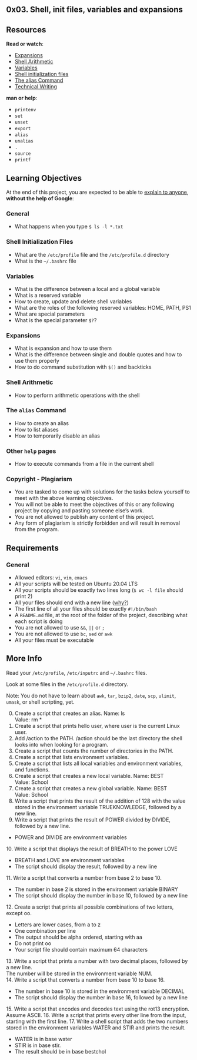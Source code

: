 <html>

<body>
<article class="">
<h1>0x03. Shell, init files, variables and expansions</h1>
  <div class="panel-body">
    <h2>Resources</h2>

<p><strong>Read or watch</strong>:</p>

<ul>
<li><a href="http://linuxcommand.org/lc3_lts0080.php" title="Expansions" target="_blank">Expansions</a> </li>
<li><a href="https://www.gnu.org/software/bash/manual/html_node/Shell-Arithmetic.html" title="Shell Arithmetic" target="_blank">Shell Arithmetic</a> </li>
<li><a href="https://tldp.org/LDP/Bash-Beginners-Guide/html/sect_03_02.html" title="Variables" target="_blank">Variables</a> </li>
<li><a href="https://tldp.org/LDP/Bash-Beginners-Guide/html/sect_03_01.html" title="Shell initialization files" target="_blank">Shell initialization files</a> </li>
<li><a href="http://www.linfo.org/alias.html" title="The alias Command" target="_blank">The alias Command</a> </li>
<li><a href="https://s3.amazonaws.com/alx-intranet.hbtn.io/uploads/misc/2021/6/9112669886fd446a2aa3113c31319d1f468dc160.pdf?X-Amz-Algorithm=AWS4-HMAC-SHA256&X-Amz-Credential=AKIARDDGGGOUSBVO6H7D%2F20220628%2Fus-east-1%2Fs3%2Faws4_request&X-Amz-Date=20220628T091516Z&X-Amz-Expires=86400&X-Amz-SignedHeaders=host&X-Amz-Signature=3545d6b027220690ba395b8e84f43373917dee42564aba028d6ee9b9e006f6df" title="Technical Writing" target="_blank">Technical Writing</a></li>
</ul>

<p><strong>man or help</strong>:</p>

<ul>
<li><code>printenv</code></li>
<li><code>set</code></li>
<li><code>unset</code></li>
<li><code>export</code></li>
<li><code>alias</code></li>
<li><code>unalias</code></li>
<li><code>.</code></li>
<li><code>source</code></li>
<li><code>printf</code></li>
</ul>

<h2>Learning Objectives</h2>

<p>At the end of this project, you are expected to be able to <a href="/rltoken/d8LWxAXk9_gsvpPw3ICdwQ" title="explain to anyone" target="_blank">explain to anyone</a>, <strong>without the help of Google</strong>:</p>

<h3>General</h3>

<ul>
<li>What happens when you type <code>$ ls -l *.txt</code></li>
</ul>

<h3>Shell Initialization Files</h3>

<ul>
<li>What are the <code>/etc/profile</code> file and the <code>/etc/profile.d</code> directory</li>
<li>What is the <code>~/.bashrc</code> file</li>
</ul>

<h3>Variables</h3>

<ul>
<li>What is the difference between a local and a global variable</li>
<li>What is a reserved variable</li>
<li>How to create, update and delete shell variables</li>
<li>What are the roles of the following reserved variables: HOME, PATH, PS1</li>
<li>What are special parameters</li>
<li>What is the special parameter <code>$?</code>?</li>
</ul>

<h3>Expansions</h3>

<ul>
<li>What is expansion and how to use them</li>
<li>What is the difference between single and double quotes and how to use them properly</li>
<li>How to do command substitution with <code>$()</code> and backticks</li>
</ul>

<h3>Shell Arithmetic</h3>

<ul>
<li>How to perform arithmetic operations with the shell</li>
</ul>

<h3>The <code>alias</code> Command</h3>

<ul>
<li>How to create an alias</li>
<li>How to list aliases</li>
<li>How to temporarily disable an alias</li>
</ul>

<h3>Other <code>help</code> pages</h3>

<ul>
<li>How to execute commands from a file in the current shell</li>
</ul>

<h3>Copyright - Plagiarism</h3>

<ul>
<li>You are tasked to come up with solutions for the tasks below yourself to meet with the above learning objectives.</li>
<li>You will not be able to meet the objectives of this or any following project by copying and pasting someone else’s work. </li>
<li>You are not allowed to publish any content of this project.</li>
<li>Any form of plagiarism is strictly forbidden and will result in removal from the program.</li>
</ul>

<h2>Requirements</h2>

<h3>General</h3>

<ul>
<li>Allowed editors: <code>vi</code>, <code>vim</code>, <code>emacs</code></li>
<li>All your scripts will be tested on Ubuntu 20.04 LTS</li>
<li>All your scripts should be exactly two lines long (<code>$ wc -l file</code> should print 2)</li>
<li>All your files should end with a new line (<a href="http://unix.stackexchange.com/questions/18743/whats-the-point-in-adding-a-new-line-to-the-end-of-a-file/18789">why?</a>)</li>
<li>The first line of all your files should be exactly <code>#!/bin/bash</code></li>
<li>A <code>README.md</code> file, at the root of the folder of the project, describing what each script is doing</li>
<li>You are not allowed to use <code>&amp;&amp;</code>, <code>||</code> or <code>;</code></li>
<li>You are not allowed to use <code>bc</code>, <code>sed</code> or <code>awk</code></li>
<li>All your files must be executable</li>
</ul>

<h2>More Info</h2>

<p>Read your <code>/etc/profile</code>, <code>/etc/inputrc</code> and <code>~/.bashrc</code> files.</p>

<p>Look at some files in the <code>/etc/profile.d</code> directory.</p>

<p>Note: You do not have to learn about <code>awk</code>, <code>tar</code>, <code>bzip2</code>, <code>date</code>, <code>scp</code>, <code>ulimit</code>, <code>umask</code>, or shell scripting, yet.</p>

  </div>
</div>

0. Create a script that creates an alias.
     Name: ls <br/>
     Value: rm *<br/>
1. Create a script that prints hello user, where user is the current Linux user.
2. Add /action to the PATH. /action should be the last directory the shell looks into when looking for a program.
3. Create a script that counts the number of directories in the PATH.
4. Create a script that lists environment variables.
5. Create a script that lists all local variables and environment variables, and functions.
6. Create a script that creates a new local variable.
    Name: BEST<br/>
    Value: School<br/>
7. Create a script that creates a new global variable.
    Name: BEST<br/>
    Value: School<br/>
8. Write a script that prints the result of the addition of 128 with the value stored in the environment variable TRUEKNOWLEDGE, followed by a new line.
9. Write a script that prints the result of POWER divided by DIVIDE, followed by a new line.
<ul>
<li>POWER and DIVIDE are environment variables</li>
</ul>
10. Write a script that displays the result of BREATH to the power LOVE
<ul>
<li>BREATH and LOVE are environment variables</li>
<li>The script should display the result, followed by a new line</li>
</ul>
11. Write a script that converts a number from base 2 to base 10.

<ul>
<li>The number in base 2 is stored in the environment variable BINARY</li>
<li>The script should display the number in base 10, followed by a new line</li>
</ul>
12. Create a script that prints all possible combinations of two letters, except oo.

<ul>
<li>Letters are lower cases, from a to z</li>
<li>One combination per line</li>
<li>The output should be alpha ordered, starting with aa</li>
<li>Do not print oo</li>
<li>Your script file should contain maximum 64 characters</li>
</ul>
13. Write a script that prints a number with two decimal places, followed by a new line.<br/>
The number will be stored in the environment variable NUM.<br/>
14. Write a script that converts a number from base 10 to base 16.
<ul>
<li>The number in base 10 is stored in the environment variable DECIMAL</li>
<li>The script should display the number in base 16, followed by a new line</li>
</ul>
15. Write a script that encodes and decodes text using the rot13 encryption. Assume ASCII.
16. Write a script that prints every other line from the input, starting with the first line.
17. Write a shell script that adds the two numbers stored in the environment variables WATER and STIR and prints the result.
<ul>
<li>WATER is in base water</li>
<li>STIR is in base stir.</li>
<li>The result should be in base bestchol</li>
<ul>

</body>
</html>
